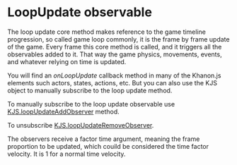 # LoopUpdate observable

The loop update core method makes reference to the game timeline progression, so called game loop commonly, it is the frame by frame update of the game. Every frame this core method is called, and it triggers all the observables added to it. That way the game physics, movements, events, and whatever relying on time is updated.

You will find an *onLoopUpdate* callback method in many of the Khanon.js elements such actors, states, actions, etc. But you can also use the KJS object to manually subscribe to the loop update method.

To manually subscribe to the loop update observable use [KJS.loopUpdateAddObserver](https://khanonjs.com/api-docs/functions/kjs.KJS.loopUpdateAddObserver.html) method.

To unsubscribe [KJS.loopUpdateRemoveObserver](https://khanonjs.com/api-docs/functions/kjs.KJS.loopUpdateRemoveObserver.html).

The observers receive a factor time argument, meaning the frame proportion to be updated, which couild be considered the time factor velocity. It is 1 for a normal time velocity.
